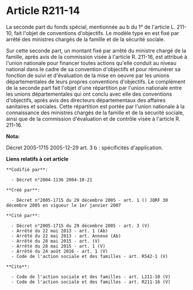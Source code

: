 # Article R211-14

La seconde part du fonds spécial, mentionnée au b du 1° de l'article L. 211-10, fait l'objet de conventions d'objectifs. Le
modèle type en est fixé par arrêté des ministres chargés de la famille et de la sécurité sociale. 

Sur cette seconde part, un montant fixé par arrêté du ministre chargé de la famille, après avis de la commission visée à
l'article R. 211-16, est attribué à l'union nationale pour financer toutes actions qu'elle conduit au niveau national dans le
cadre de sa convention d'objectifs et pour rémunérer sa fonction de suivi et d'évaluation de la mise en oeuvre par les unions
départementales de leurs propres conventions d'objectifs. Le complément de la seconde part fait l'objet d'une répartition par
l'union nationale entre les unions départementales qui ont conclu avec elle des conventions d'objectifs, après avis des
directeurs départementaux des affaires sanitaires et sociales. Cette répartition est portée par l'union nationale à la
connaissance des ministres chargés de la famille et de la sécurité sociale, ainsi que de la commission d'évaluation et de
contrôle visée à l'article R. 211-16.

**Nota:**

Décret 2005-1715 2005-12-29 art. 3 b : spécificités d'application.

**Liens relatifs à cet article**

	**Codifié par**:

	  - Décret n°2004-1136 2004-10-21

	**Créé par**:

	  - Décret n°2005-1715 du 29 décembre 2005 - art. 1 () JORF 30 décembre 2005 en vigueur le 1er janvier 2007

	**Cité par**:

	  - Décret n°2005-1715 du 29 décembre 2005 - art. 3 (V)
	  - Arrêté du 22 mai 2013 - art. 1 (Ab)
	  - Arrêté du 22 mai 2013 - art. Annexe (Ab)
	  - Arrêté du 28 mai 2015 - art. (V)
	  - Arrêté du 28 mai 2015 - art. 1 (V)
	  - Arrêté du 24 août 2016 - art. 1 (V)
	  - Code de l'action sociale et des familles - art. R542-1 (V)

	**Cite**:

	  - Code de l'action sociale et des familles - art. L211-10 (V)
	  - Code de l'action sociale et des familles - art. R211-16 (V)
